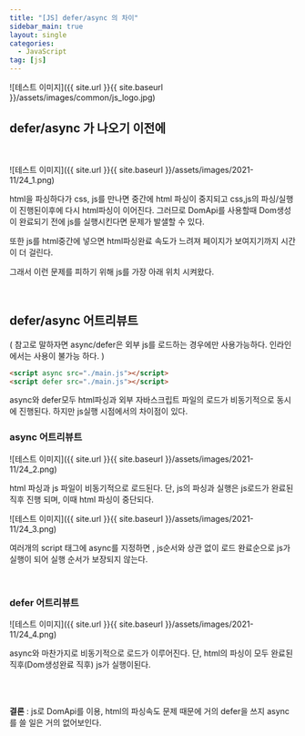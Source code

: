 ```yaml
---
title: "[JS] defer/async 의 차이"
sidebar_main: true
layout: single
categories: 
  - JavaScript
tag: [js]
---
```


![테스트 이미지]({{ site.url }}{{ site.baseurl }}/assets/images/common/js_logo.jpg)



## defer/async 가 나오기 이전에

<br/>

![테스트 이미지]({{ site.url }}{{ site.baseurl }}/assets/images/2021-11/24_1.png)

html을 파싱하다가 css, js를 만나면 중간에 html 파싱이 중지되고 css,js의 파싱/실행이 진행된이후에 다시 html파싱이 이어진다. 그러므로 DomApi를 사용할때 Dom생성이 완료되기 전에 js를 실행시킨다면 문제가 발샐할 수 있다.

또한 js를 html중간에 넣으면 html파싱완료 속도가 느려져 페이지가 보여지기까지 시간이 더 걸린다.

그래서 이런 문제를 피하기 위해 js를 가장 아래 위치 시켜왔다.

<br/>

## defer/async 어트리뷰트

( 참고로 말하자면 async/defer은 외부 js를 로드하는 경우에만 사용가능하다. 인라인에서는 사용이 불가능 하다. )

```html
<script async src="./main.js"></script>
<script defer src="./main.js"></script>
```

async와 defer모두 html파싱과 외부 자바스크립트 파일의 로드가 비동기적으로 동시에 진행된다. 하지만 js실행 시점에서의 차이점이 있다.

### async 어트리뷰트

![테스트 이미지]({{ site.url }}{{ site.baseurl }}/assets/images/2021-11/24_2.png)

html 파싱과 js 파일이 비동기적으로 로드된다.
단, js의 파싱과 실행은 js로드가 완료된 직후 진행 되며, 이때 html 파싱이 중단되다.

![테스트 이미지]({{ site.url }}{{ site.baseurl }}/assets/images/2021-11/24_3.png)

여러개의 script 태그에 async를 지정하면 ,
js순서와 상관 없이 로드 완료순으로 js가 실행이 되어 실행 순서가 보장되지 않는다.

<br/>

### defer 어트리뷰트

![테스트 이미지]({{ site.url }}{{ site.baseurl }}/assets/images/2021-11/24_4.png)

async와 마찬가지로 비동기적으로 로드가 이루어진다.
단, html의 파싱이 모두 완료된 직후(Dom생성완료 직후) js가 실행이된다.

<br/>
<br/>

**결론** :  js로 DomApi를 이용,  html의 파싱속도 문제 때문에 거의 defer을 쓰지 async를 쓸 일은 거의 없어보인다.

<br/>
<br/>
<br/>
<br/>
